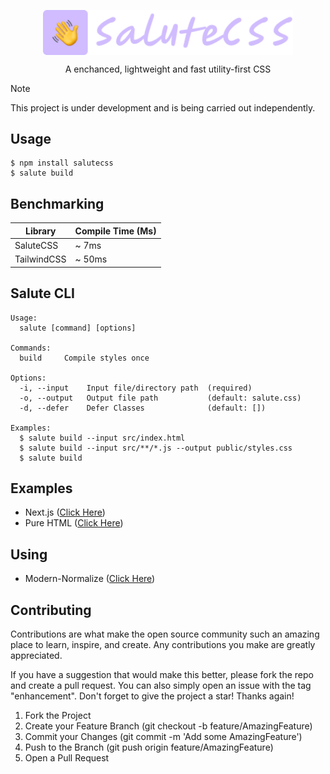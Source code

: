 <p align="center"><img src="./assets/logo.png" width="400" align="center" /></p>
<p align="center">A enchanced, lightweight and fast utility-first CSS</p>

> [!NOTE]
> This project is under development and is being carried out independently.

## Usage
```shell
$ npm install salutecss
$ salute build
```

## Benchmarking
| Library | Compile Time (Ms) |
| ------- | ------- |
| SaluteCSS | ~ 7ms |
| TailwindCSS | ~ 50ms |

## Salute CLI
```shell
Usage:
  salute [command] [options]

Commands:
  build     Compile styles once

Options:
  -i, --input    Input file/directory path  (required)
  -o, --output   Output file path           (default: salute.css)
  -d, --defer    Defer Classes              (default: [])

Examples:
  $ salute build --input src/index.html
  $ salute build --input src/**/*.js --output public/styles.css
  $ salute build
```

## Examples
- Next.js ([Click Here](./examples/next.js))
- Pure HTML ([Click Here](./examples/pure_html))

## Using
- Modern-Normalize ([Click Here](https://github.com/sindresorhus/modern-normalize))

## Contributing
Contributions are what make the open source community such an amazing place to learn, inspire, and create. Any contributions you make are greatly appreciated.

If you have a suggestion that would make this better, please fork the repo and create a pull request. You can also simply open an issue with the tag "enhancement". Don't forget to give the project a star! Thanks again!

1. Fork the Project
2. Create your Feature Branch (git checkout -b feature/AmazingFeature)
3. Commit your Changes (git commit -m 'Add some AmazingFeature')
4. Push to the Branch (git push origin feature/AmazingFeature)
5. Open a Pull Request
